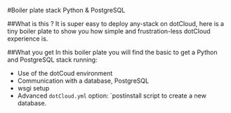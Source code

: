 #Boiler plate stack Python & PostgreSQL

##What is this ?
It is super easy to deploy any-stack on dotCloud, here is a tiny boiler plate to show you how simple and frustration-less dotCloud experience is.  

##What you get
In this boiler plate you will find the basic to get a Python and PostgreSQL stack running:
* Use of the dotCoud environment
* Communication with a database, PostgreSQL
* wsgi setup
* Advanced `dotCloud.yml` option: `postinstall script to create a new database.

